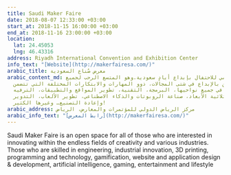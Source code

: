 ```yaml
---
title: Saudi Maker Faire
date: 2018-08-07 12:33:00 +03:00
start_at: 2018-11-15 16:00:00 +03:00
end_at: 2018-11-16 23:00:00 +03:00
location:
  lat: 24.45053
  lng: 46.43316
address: Riyadh International Convention and Exhibition Center
info_text: "[Website](http://makerfairesa.com/)"
arabic_title: معرض صُناع السعودية
arabic_content_md: مهرجان عالمي للاحتفال بإبداع أيادٍ سعودية.وهو المتسع الرحب لجميع
  المهتمين بالإبداع في شتى المجالات، ذوو المهارات والابتكارات المختلفة التي تتضمن
  الهندسة، الصناعة في جميع نواحيها، البرمجة، التقنية، تطوير المواقع والتطبيقات، الترفيه،
  الطباعة ثلاثية الأبعاد، صناعة الروبوتات والذكاء الاصطناعي، تطوير الألعاب، التدوير
  وإعادة التصنيع… وغيرها الكثير!
arabic_address: مركز الرياض الدولي للمؤتمرات والمعارض، الرياض
arabic_info_text: "[رابط المعرض](http://makerfairesa.com/)"
---
```


Saudi Maker Faire is an open space for all of those who are interested in innovating within the endless fields of creativity and various industries. Those who are skilled in engineering, industrial innovation, 3D printing, programming and technology, gamification, website and application design & development, artificial intelligence, gaming, entertainment and lifestyle